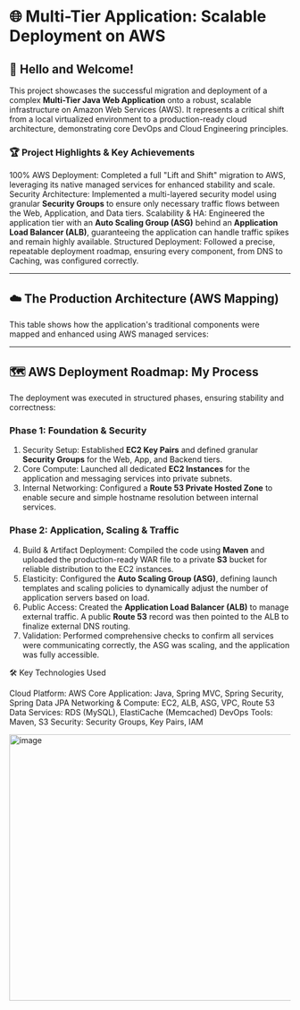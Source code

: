 # 🌐 Multi-Tier Application: Scalable Deployment on AWS

## 👋 Hello and Welcome!

This project showcases the successful migration and deployment of a complex **Multi-Tier Java Web Application** onto a robust, scalable infrastructure on Amazon Web Services (AWS). It represents a critical shift from a local virtualized environment to a production-ready cloud architecture, demonstrating core DevOps and Cloud Engineering principles.

### 🏆 Project Highlights & Key Achievements

100% AWS Deployment: Completed a full "Lift and Shift" migration to AWS, leveraging its native managed services for enhanced stability and scale.
Security Architecture: Implemented a multi-layered security model using granular **Security Groups** to ensure only necessary traffic flows between the Web, Application, and Data tiers.
Scalability & HA: Engineered the application tier with an **Auto Scaling Group (ASG)** behind an **Application Load Balancer (ALB)**, guaranteeing the application can handle traffic spikes and remain highly available.
Structured Deployment: Followed a precise, repeatable deployment roadmap, ensuring every component, from DNS to Caching, was configured correctly.

---

## ☁️ The Production Architecture (AWS Mapping)

This table shows how the application's traditional components were mapped and enhanced using AWS managed services:

---

## 🗺️ AWS Deployment Roadmap: My Process

The deployment was executed in structured phases, ensuring stability and correctness:

### Phase 1: Foundation & Security

1. Security Setup: Established **EC2 Key Pairs** and defined granular **Security Groups** for the Web, App, and Backend tiers.
2. Core Compute: Launched all dedicated **EC2 Instances** for the application and messaging services into private subnets.
3. Internal Networking: Configured a **Route 53 Private Hosted Zone** to enable secure and simple hostname resolution between internal services.

### Phase 2: Application, Scaling & Traffic

4. Build & Artifact Deployment: Compiled the code using **Maven** and uploaded the production-ready WAR file to a private **S3** bucket for reliable distribution to the EC2 instances.
5. Elasticity: Configured the **Auto Scaling Group (ASG)**, defining launch templates and scaling policies to dynamically adjust the number of application servers based on load.
6. Public Access: Created the **Application Load Balancer (ALB)** to manage external traffic. A public **Route 53** record was then pointed to the ALB to finalize external DNS routing.
7. Validation: Performed comprehensive checks to confirm all services were communicating correctly, the ASG was scaling, and the application was fully accessible.

🛠️ Key Technologies Used

Cloud Platform: AWS
Core Application: Java, Spring MVC, Spring Security, Spring Data JPA
Networking & Compute: EC2, ALB, ASG, VPC, Route 53
Data Services: RDS (MySQL), ElastiCache (Memcached)
DevOps Tools: Maven, S3
Security: Security Groups, Key Pairs, IAM

<img width="996" height="476" alt="image" src="https://github.com/user-attachments/assets/f16503b3-3a5e-46e5-87ba-acfb317a36e5" />


